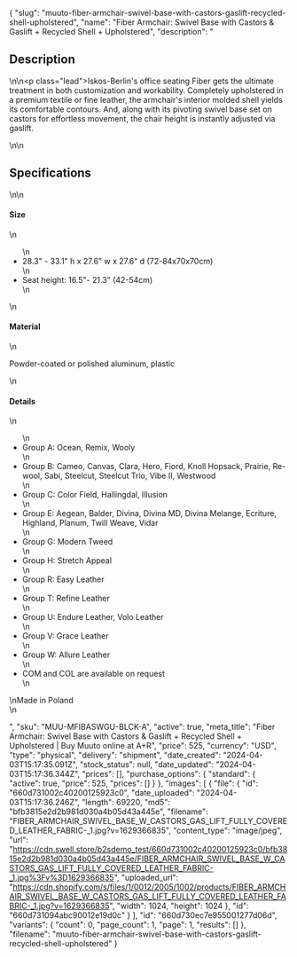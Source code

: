 {
  "slug": "muuto-fiber-armchair-swivel-base-with-castors-gaslift-recycled-shell-upholstered",
  "name": "Fiber Armchair: Swivel Base with Castors & Gaslift + Recycled Shell + Upholstered",
  "description": "<h2>Description</h2>\n<!-- split -->\n<p class=\"lead\">Iskos-Berlin's office seating Fiber gets the ultimate treatment in both customization and workability.   Completely upholstered in a premium textile or fine leather, the armchair's interior molded shell yields its comfortable contours. And, along with its pivoting swivel base set on castors for effortless movement, the chair height is instantly adjusted via gaslift.</p>\n<!-- split -->\n<h2>Specifications</h2>\n<!-- split -->\n<h4>Size</h4>\n<ul>\n<li>28.3\" - 33.1\" h x 27.6\" w x 27.6\" d (72-84x70x70cm)</li>\n<li>Seat height: 16.5\"- 21.3\" (42-54cm)</li>\n</ul>\n<h4>Material</h4>\n<p>Powder-coated or polished aluminum, plastic</p>\n<h4>Details</h4>\n<ul>\n<li>Group A: Ocean, Remix, Wooly</li>\n<li>Group B: Cameo, Canvas, Clara, Hero, Fiord, Knoll Hopsack, Prairie, Re-wool, Sabi, Steelcut, Steelcut Trio, Vibe II, Westwood</li>\n<li>Group C: Color Field, Hallingdal, Illusion</li>\n<li>Group E: Aegean, Balder, Divina, Divina MD, Divina Melange, Ecriture, Highland, Planum, Twill Weave, Vidar</li>\n<li>Group G: Modern Tweed</li>\n<li>Group H: Stretch Appeal</li>\n<li>Group R: Easy Leather</li>\n<li>Group T: Refine Leather</li>\n<li>Group U: Endure Leather, Volo Leather</li>\n<li>Group V: Grace Leather</li>\n<li>Group W: Allure Leather</li>\n<li>COM and COL are available on request</li>\n</ul>\nMade in Poland<br>\n<ul></ul>",
  "sku": "MUU-MFIBASWGU-BLCK-A",
  "active": true,
  "meta_title": "Fiber Armchair: Swivel Base with Castors & Gaslift + Recycled Shell + Upholstered | Buy Muuto online at A+R",
  "price": 525,
  "currency": "USD",
  "type": "physical",
  "delivery": "shipment",
  "date_created": "2024-04-03T15:17:35.091Z",
  "stock_status": null,
  "date_updated": "2024-04-03T15:17:36.344Z",
  "prices": [],
  "purchase_options": {
    "standard": {
      "active": true,
      "price": 525,
      "prices": []
    }
  },
  "images": [
    {
      "file": {
        "id": "660d731002c40200125923c0",
        "date_uploaded": "2024-04-03T15:17:36.246Z",
        "length": 69220,
        "md5": "bfb3815e2d2b981d030a4b05d43a445e",
        "filename": "FIBER_ARMCHAIR_SWIVEL_BASE_W_CASTORS_GAS_LIFT_FULLY_COVERED_LEATHER_FABRIC-_1.jpg?v=1629366835",
        "content_type": "image/jpeg",
        "url": "https://cdn.swell.store/b2sdemo_test/660d731002c40200125923c0/bfb3815e2d2b981d030a4b05d43a445e/FIBER_ARMCHAIR_SWIVEL_BASE_W_CASTORS_GAS_LIFT_FULLY_COVERED_LEATHER_FABRIC-_1.jpg%3Fv%3D1629366835",
        "uploaded_url": "https://cdn.shopify.com/s/files/1/0012/2005/1002/products/FIBER_ARMCHAIR_SWIVEL_BASE_W_CASTORS_GAS_LIFT_FULLY_COVERED_LEATHER_FABRIC-_1.jpg?v=1629366835",
        "width": 1024,
        "height": 1024
      },
      "id": "660d731094abc90012e19d0c"
    }
  ],
  "id": "660d730ec7e955001277d06d",
  "variants": {
    "count": 0,
    "page_count": 1,
    "page": 1,
    "results": []
  },
  "filename": "muuto-fiber-armchair-swivel-base-with-castors-gaslift-recycled-shell-upholstered"
}